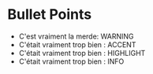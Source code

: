 # Bullet Points

 * <Variant type="warning" v-click>C'est vraiment la merde: WARNING</Variant>
 * <Variant type="accent" v-click> C'était vraiment trop bien : ACCENT</Variant>
 * <Variant type="highlight" v-click> C'était vraiment trop bien : HIGHLIGHT</Variant>
 * <Variant type="info" v-click> C'était vraiment trop bien : INFO</Variant>
